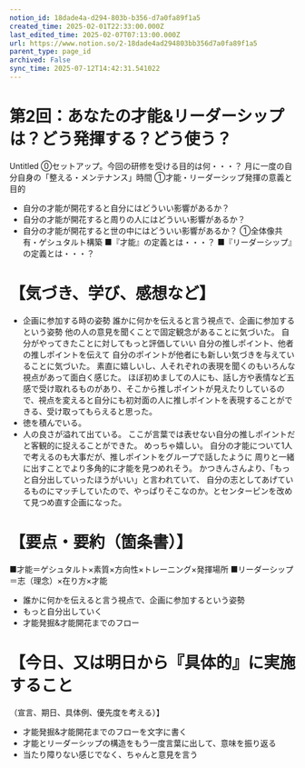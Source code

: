 ```yaml
---
notion_id: 18dade4a-d294-803b-b356-d7a0fa89f1a5
created_time: 2025-02-01T22:33:00.000Z
last_edited_time: 2025-02-07T07:13:00.000Z
url: https://www.notion.so/2-18dade4ad294803bb356d7a0fa89f1a5
parent_type: page_id
archived: False
sync_time: 2025-07-12T14:42:31.541022
---
```


# 第2回：あなたの才能&リーダーシップは？どう発揮する？どう使う？

Untitled 
⓪セットアップ。今回の研修を受ける目的は何・・・？
月に一度の自分自身の「整える・メンテナンス」時間
①才能・リーダーシップ発揮の意義と目的
- 自分の才能が開花すると自分にはどういい影響があるか？
- 自分の才能が開花すると周りの人にはどういい影響があるか？
- 自分の才能が開花すると世の中にはどういい影響があるか？
①全体像共有・ゲシュタルト構築
■『才能』の定義とは・・・？
■『リーダーシップ』の定義とは・・・？
# 【気づき、学び、感想など】
- 企画に参加する時の姿勢
誰かに何かを伝えると言う視点で、企画に参加するという姿勢
他の人の意見を聞くことで固定観念があることに気づいた。
自分がやってきたことに対してもっと評価していい
自分の推しポイント、他者の推しポイントを伝えて
自分のポイントが他者にも新しい気づきを与えていることに気づいた。
素直に嬉しいし、人それぞれの表現を聞くのもいろんな視点があって面白く感じた。
ほぼ初めましての人にも、話し方や表情など五感で受け取れるものがあり、そこから推しポイントが見えたりしているので、視点を変えると自分にも初対面の人に推しポイントを表現することができる、受け取ってもらえると思った。
- 徳を積んでいる。
- 人の良さが溢れて出ている。
ここが言葉では表せない自分の推しポイントだと客観的に捉えることができた。
めっちゃ嬉しい。
自分の才能について1人で考えるのも大事だが、推しポイントをグループで話したように
周りと一緒に出すことでより多角的に才能を見つめれそう。
かつきんさんより、「もっと自分出していったほうがいい」と言われていて、
自分の志としてあげているものにマッチしていたので、やっぱりそこなのか。とセンターピンを改めて見つめ直す企画になった。
# 【要点・要約（箇条書）】
■才能＝ゲシュタルト×素質×方向性×トレーニング×発揮場所
■リーダーシップ＝志（理念）×在り方×才能
- 誰かに何かを伝えると言う視点で、企画に参加するという姿勢
- もっと自分出していく
- 才能発掘&才能開花までのフロー
# 【今日、又は明日から『具体的』に実施すること
（宣言、期日、具体例、優先度を考える）】
- 才能発掘&才能開花までのフローを文字に書く
- 才能とリーダーシップの構造をもう一度言葉に出して、意味を振り返る
- 当たり障りない感じでなく、ちゃんと意見を言う